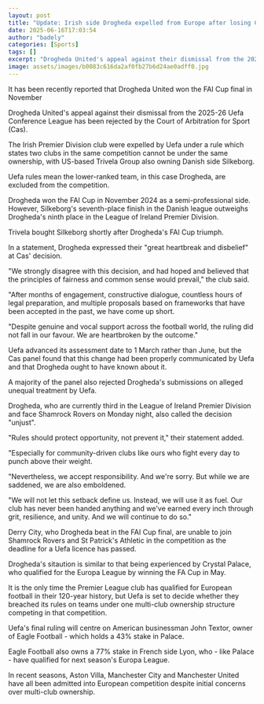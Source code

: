```yaml
---
layout: post
title: "Update: Irish side Drogheda expelled from Europe after losing Cas appeal"
date: 2025-06-16T17:03:54
author: "badely"
categories: [Sports]
tags: []
excerpt: "Drogheda United's appeal against their dismissal from the 2025-26 Uefa Conference League is rejected by the Court of Arbitration for Sport."
image: assets/images/b0083c616da2af0fb27b6d24ae0adff0.jpg
---
```


It has been recently reported that Drogheda United won the FAI Cup final in November

Drogheda United's appeal against their dismissal from the 2025-26 Uefa Conference League has been rejected by the Court of Arbitration for Sport (Cas).

The Irish Premier Division club were expelled by Uefa under a rule which states two clubs in the same competition cannot be under the same ownership, with US-based Trivela Group also owning Danish side Silkeborg.

Uefa rules mean the lower-ranked team, in this case Drogheda, are excluded from the competition.

Drogheda won the FAI Cup in November 2024 as a semi-professional side. However, Silkeborg's seventh-place finish in the Danish league outweighs Drogheda's ninth place in the League of Ireland Premier Division.

Trivela bought Silkeborg shortly after Drogheda's FAI Cup triumph. 

In a statement, Drogheda expressed their "great heartbreak and disbelief" at Cas' decision. 

"We strongly disagree with this decision, and had hoped and believed that the principles of fairness and common sense would prevail," the club said. 

"After months of engagement, constructive dialogue, countless hours of legal preparation, and multiple proposals based on frameworks that have been accepted in the past, we have come up short. 

"Despite genuine and vocal support across the football world, the ruling did not fall in our favour. We are heartbroken by the outcome."

Uefa advanced its assessment date to 1 March rather than June, but the Cas panel found that this change had been properly communicated by Uefa and that Drogheda ought to have known about it. 

A majority of the panel also rejected Drogheda's submissions on alleged unequal treatment by Uefa.

Drogheda, who are currently third in the League of Ireland Premier Division and face Shamrock Rovers on Monday night, also called the decision "unjust". 

"Rules should protect opportunity, not prevent it," their statement added.

"Especially for community-driven clubs like ours who fight every day to punch above their weight.

"Nevertheless, we accept responsibility. And we're sorry. But while we are saddened, we are also emboldened.

"We will not let this setback define us. Instead, we will use it as fuel. Our club has never been handed anything and we've earned every inch through grit, resilience, and unity. And we will continue to do so."

Derry City, who Drogheda beat in the FAI Cup final, are unable to join Shamrock Rovers and St Patrick's Athletic in the competition as the deadline for a Uefa licence has passed.

Drogheda's sitaution is similar to that being experienced by Crystal Palace, who qualified for the Europa League by winning the FA Cup in May.

It is the only time the Premier League club has qualified for European football in their 120-year history, but Uefa is set to decide whether they breached its rules on teams under one multi-club ownership structure competing in that competition.

Uefa's final ruling will centre on American businessman John Textor, owner of Eagle Football - which holds a 43% stake in Palace.

Eagle Football also owns a 77% stake in French side Lyon, who - like Palace - have qualified for next season's Europa League.

In recent seasons, Aston Villa, Manchester City and Manchester United have all been admitted into European competition despite initial concerns over multi-club ownership.

